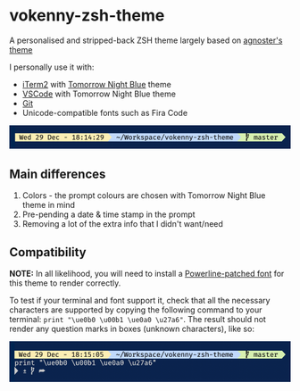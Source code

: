 # vokenny-zsh-theme

A personalised and stripped-back ZSH theme largely based on [agnoster's theme](https://github.com/agnoster/agnoster-zsh-theme)

I personally use it with:
- [iTerm2](https://iterm2.com/) with [Tomorrow Night Blue](https://raw.githubusercontent.com/mbadolato/iTerm2-Color-Schemes/master/schemes/Tomorrow%20Night%20Blue.itermcolors) theme 
- [VSCode](https://code.visualstudio.com/) with Tomorrow Night Blue theme
- [Git](https://git-scm.com/)
- Unicode-compatible fonts such as Fira Code

![Example prompt](/example-prompt.png?raw=true "Example prompt")

## Main differences
1. Colors - the prompt colours are chosen with Tomorrow Night Blue theme in mind
2. Pre-pending a date & time stamp in the prompt
3. Removing a lot of the extra info that I didn't want/need

## Compatibility

**NOTE:** In all likelihood, you will need to install a [Powerline-patched font](https://github.com/Lokaltog/powerline-fonts) for this theme to render correctly.

To test if your terminal and font support it, check that all the necessary characters are supported by copying the following command to your terminal: `print "\ue0b0 \u00b1 \ue0a0 \u27a6"`. The result should not render any question marks in boxes (unknown characters), like so:

![Characters that should be shown](/characters.png?raw=true "Characters that should be shown")

